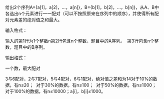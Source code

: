 给出2个序列A={a[1]，a[2]，…，a[n]}，B={b[1]，b[2]，…，b[n]}，从A、B中各选出n个元素进行一一配对（可以不按照原来在序列中的顺序），并使得所有配对元素差的绝对值之和最大。

输入格式：

输入的第1行为1个整数n第2行包含n个整数，题目中的A序列。  第3行包含n个整数，题目中的B序列。 

输出格式：

一个数，最大配对

3与6配对，2与7配对，5与4配对，6与1配对，绝对值之差和为14对于10%的数据，有n≤20；  对于30%的数据，有n≤100；  对于50%的数据，有n≤1000；  对于100%的数据，有n≤10000；a[i]，b[i]≤1000。
